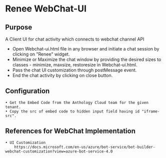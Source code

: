 ﻿# Renee WebChat-UI

## Purpose
A Client UI for chat activity which connects to webchat channel API
   - Open Webchat-ui.html file in any browser and initiate a chat session by clicking on "Renee"   widget. 
   - Minimize or Maximize the chat window by providing the desired sizes to classes - minimize, maxsize, restoresize in Webchat-ui.html.
   - Pass the chat UI customization through postMessage event.
   - End the chat activity by clicking on close button.
    
## Configuration
    • Get the Embed Code from the Anthology Cloud team for the given tenant.  
    • Copy the src of embed code to hidden input field having id "iframe-src".


##   References for WebChat Implementation
    • UI Customization
        https://docs.microsoft.com/en-us/azure/bot-service/bot-builder-webchat-customization?view=azure-bot-service-4.0